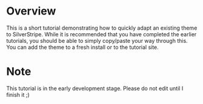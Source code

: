 # Overview

This is a short tutorial demonstrating how to quickly adapt an existing theme to SilverStripe. While it is recommended that you have completed the earlier tutorials, you should be able to simply copy/paste your way through this. You can add the theme to a fresh install or to the tutorial site.

# Note

This tutorial is in the early development stage. Please do not edit until I finish it ;)

